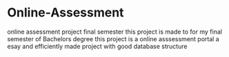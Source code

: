 # Online-Assessment
online assessment project final semester 
this project is made to for my final semester of Bachelors degree 
this project is a online asssessment portal a esay and efficiently made project with good database structure 

